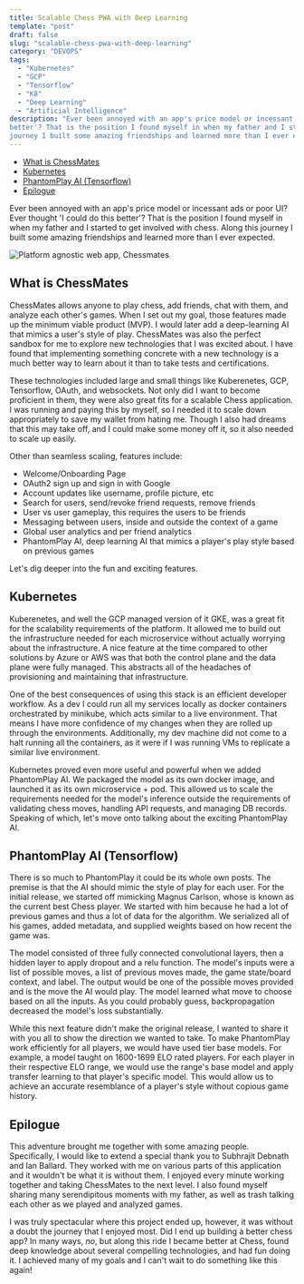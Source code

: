 ```yaml
---
title: Scalable Chess PWA with Deep Learning
template: "post"
draft: false
slug: "scalable-chess-pwa-with-deep-learning"
category: "DEVOPS"
tags:
  - "Kubernetes"
  - "GCP"
  - "Tensorflow"
  - "K8"
  - "Deep Learning"
  - "Artificial Intelligence"
description: "Ever been annoyed with an app's price model or incessant ads or poor UI? Ever thought 'I could do this 
better'? That is the position I found myself in when my father and I started to get involved with chess. Along this 
journey I built some amazing friendships and learned more than I ever expected."
---
```


- [What is ChessMates](#what-is-chessmates)
- [Kubernetes](#kubernetes)
- [PhantomPlay AI (Tensorflow)](#phantomplay-ai-tensorflow)
- [Epilogue](#epilogue)

Ever been annoyed with an app's price model or incessant ads or poor UI? Ever thought 'I could do this
better'? That is the position I found myself in when my father and I started to get involved with chess. Along this
journey I built some amazing friendships and learned more than I ever expected.

![Platform agnostic web app, Chessmates](/media/chessmates.png)

## What is ChessMates
ChessMates allows anyone to play chess, add friends, chat with them, and analyze each other's games. When I set out my 
goal, those features made up the minimum viable product (MVP). I would later add a deep-learning AI that mimics a 
user's style of play. ChessMates was also the perfect sandbox for me to explore new technologies that I was excited 
about. I have found that implementing something concrete with a new technology is a much better way to learn about it 
than to take tests and certifications.

These technologies included large and small things like Kuberenetes, GCP, Tensorflow, OAuth, and websockets. Not only 
did I want to become proficient in them, they were also great fits for a scalable Chess application. I was running and 
paying this by myself, so I needed it to scale down appropriately to save my wallet from hating me. Though I also had 
dreams that this may take off, and I could make some money off it, so it also needed to scale up easily.

Other than seamless scaling, features include:
- Welcome/Onboarding Page
- OAuth2 sign up and sign in with Google
- Account updates like username, profile picture, etc
- Search for users, send/revoke friend requests, remove friends
- User vs user gameplay, this requires the users to be friends
- Messaging between users, inside and outside the context of a game
- Global user analytics and per friend analytics
- PhantomPlay AI, deep learning AI that mimics a player's play style based on previous games

Let's dig deeper into the fun and exciting features.

## Kubernetes
Kuberenetes, and well the GCP managed version of it GKE, was a great fit for the scalability requirements of the 
platform. It allowed me to build out the infrastructure needed for each microservice without actually worrying about 
the infrastructure. A nice feature at the time compared to other solutions by Azure or AWS was that both the control 
plane and the data plane were fully managed. This abstracts all of the headaches of provisioning and maintaining that 
infrastructure.

One of the best consequences of using this stack is an efficient developer workflow. As a dev I could run all my 
services locally as docker containers orchestrated by minikube, which acts similar to a live environment. That means I 
have more confidence of my changes when they are rolled up through the environments. Additionally, my dev machine did 
not come to a halt running all the containers, as it were if I was running VMs to replicate a similar live environment.

Kubernetes proved even more useful and powerful when we added PhantomPlay AI. We packaged the model as its own 
docker image, and launched it as its own microservice + pod. This allowed us to scale the requirements needed for the 
model's inference outside the requirements of validating chess moves, handling API requests, and managing DB records. 
Speaking of which, let's move onto talking about the exciting PhantomPlay AI.

## PhantomPlay AI (Tensorflow)
There is so much to PhantomPlay it could be its whole own posts. The premise is that the AI should mimic the style of 
play for each user. For the initial release, we started off mimicking Magnus Carlson, whose is known as the current 
best Chess player. We started with him because he had a lot of previous games and thus a lot of data for the algorithm. 
We serialized all of his games, added metadata, and supplied weights based on how recent the game was. 

The model consisted of three fully connected convolutional layers, then a hidden layer to apply dropout and a relu
function. The model's inputs were a list of possible moves, a list of previous moves made, the game state/board
context, and label. The output would be one of the possible moves provided and is the move the AI would play. The model
learned what move to choose based on all the inputs. As you could probably guess, backpropagation decreased the model's
loss substantially.

While this next feature didn't make the original release, I wanted to share it with you all to show the direction we 
wanted to take. To make PhantomPlay work efficiently for all players, we would have used tier base models. For example,
a model taught on 1600-1699 ELO rated players. For each player in their respective ELO range, we would use the range's 
base model and apply transfer learning to that player's specific model. This would allow us to achieve an accurate 
resemblance of a player's style without copious game history.

## Epilogue
This adventure brought me together with some amazing people. Specifically, I would like to extend a special thank you 
to Subhrajit Debnath and Ian Ballard. They worked with me on various parts of this application and it wouldn't be what 
it is without them. I enjoyed every minute working together and taking ChessMates to the next level. I also found 
myself sharing many serendipitous moments with my father, as well as trash talking each other as we played and 
analyzed games.

I was truly spectacular where this project ended up, however, it was without a doubt the journey that I enjoyed most. 
Did I end up building a better chess app? In many ways, _no_, but along this ride I became better at Chess, found deep 
knowledge about several compelling technologies, and had fun doing it. I achieved many of my goals and I can't wait to 
do something like this again!
